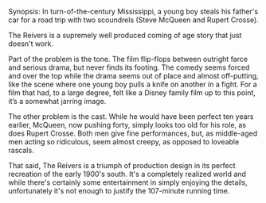 Synopsis: In turn-of-the-century Mississippi, a young boy steals his father's car for a road trip with two scoundrels (Steve McQueen and Rupert Crosse).

The Reivers is a supremely well produced coming of age story that just doesn't work.

Part of the problem is the tone.  The film flip-flops between outright farce and serious drama, but never finds its footing.  The comedy seems forced and over the top while the drama seems out of place and almost off-putting, like the scene where one young boy pulls a knife on another in a fight.  For a film that had, to a large degree, felt like a Disney family film up to this point, it’s a somewhat jarring image.

The other problem is the cast.  While he would have been perfect ten years earlier, McQueen, now pushing forty, simply looks too old for his role, as does Rupert Crosse. Both men give fine performances, but, as middle-aged men acting so ridiculous, seem almost creepy, as opposed to loveable rascals.

That said, The Reivers is a triumph of production design in its perfect recreation of the early 1900's south.  It's a completely realized world and while there's certainly some entertainment in simply enjoying the details, unfortunately it's not enough to justify the 107-minute running time.
